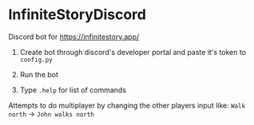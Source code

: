 # InfiniteStoryDiscord
Discord bot for https://infinitestory.app/

1. Create bot through discord's developer portal and paste it's token to `config.py`

2. Run the bot

3. Type `.help` for list of commands

Attempts to do multiplayer by changing the other players input like:
`Walk north` -> `John walks north`
